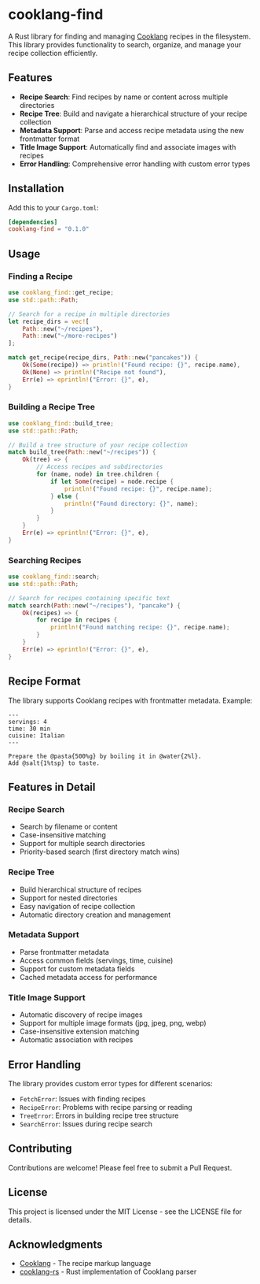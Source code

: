 # cooklang-find

A Rust library for finding and managing [Cooklang](https://cooklang.org/) recipes in the filesystem. This library provides functionality to search, organize, and manage your recipe collection efficiently.

## Features

- **Recipe Search**: Find recipes by name or content across multiple directories
- **Recipe Tree**: Build and navigate a hierarchical structure of your recipe collection
- **Metadata Support**: Parse and access recipe metadata using the new frontmatter format
- **Title Image Support**: Automatically find and associate images with recipes
- **Error Handling**: Comprehensive error handling with custom error types

## Installation

Add this to your `Cargo.toml`:

```toml
[dependencies]
cooklang-find = "0.1.0"
```

## Usage

### Finding a Recipe

```rust
use cooklang_find::get_recipe;
use std::path::Path;

// Search for a recipe in multiple directories
let recipe_dirs = vec![
    Path::new("~/recipes"),
    Path::new("~/more-recipes")
];

match get_recipe(recipe_dirs, Path::new("pancakes")) {
    Ok(Some(recipe)) => println!("Found recipe: {}", recipe.name),
    Ok(None) => println!("Recipe not found"),
    Err(e) => eprintln!("Error: {}", e),
}
```

### Building a Recipe Tree

```rust
use cooklang_find::build_tree;
use std::path::Path;

// Build a tree structure of your recipe collection
match build_tree(Path::new("~/recipes")) {
    Ok(tree) => {
        // Access recipes and subdirectories
        for (name, node) in tree.children {
            if let Some(recipe) = node.recipe {
                println!("Found recipe: {}", recipe.name);
            } else {
                println!("Found directory: {}", name);
            }
        }
    }
    Err(e) => eprintln!("Error: {}", e),
}
```

### Searching Recipes

```rust
use cooklang_find::search;
use std::path::Path;

// Search for recipes containing specific text
match search(Path::new("~/recipes"), "pancake") {
    Ok(recipes) => {
        for recipe in recipes {
            println!("Found matching recipe: {}", recipe.name);
        }
    }
    Err(e) => eprintln!("Error: {}", e),
}
```

## Recipe Format

The library supports Cooklang recipes with frontmatter metadata. Example:

```cooklang
---
servings: 4
time: 30 min
cuisine: Italian
---

Prepare the @pasta{500%g} by boiling it in @water{2%l}.
Add @salt{1%tsp} to taste.
```

## Features in Detail

### Recipe Search
- Search by filename or content
- Case-insensitive matching
- Support for multiple search directories
- Priority-based search (first directory match wins)

### Recipe Tree
- Build hierarchical structure of recipes
- Support for nested directories
- Easy navigation of recipe collection
- Automatic directory creation and management

### Metadata Support
- Parse frontmatter metadata
- Access common fields (servings, time, cuisine)
- Support for custom metadata fields
- Cached metadata access for performance

### Title Image Support
- Automatic discovery of recipe images
- Support for multiple image formats (jpg, jpeg, png, webp)
- Case-insensitive extension matching
- Automatic association with recipes

## Error Handling

The library provides custom error types for different scenarios:

- `FetchError`: Issues with finding recipes
- `RecipeError`: Problems with recipe parsing or reading
- `TreeError`: Errors in building recipe tree structure
- `SearchError`: Issues during recipe search

## Contributing

Contributions are welcome! Please feel free to submit a Pull Request.

## License

This project is licensed under the MIT License - see the LICENSE file for details.

## Acknowledgments

- [Cooklang](https://cooklang.org/) - The recipe markup language
- [cooklang-rs](https://crates.io/crates/cooklang) - Rust implementation of Cooklang parser
